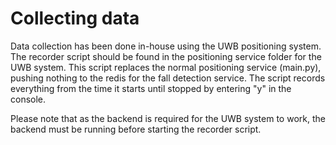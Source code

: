 # Collecting data

Data collection has been done in-house using the UWB positioning system. The recorder script should be found in the positioning service folder for the UWB system.
This script replaces the normal positioning service (main.py), pushing nothing to the redis for the fall detection service.
The script records everything from the time it starts until stopped by entering "y" in the console.

Please note that as the backend is required for the UWB system to work, the backend must be running before starting the recorder script.

